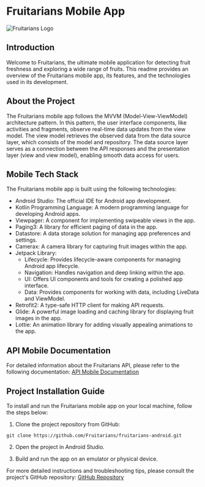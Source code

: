 # Fruitarians Mobile App

![Fruitarians Logo](app_logo.png)

## Introduction
Welcome to Fruitarians, the ultimate mobile application for detecting fruit freshness and exploring a wide range of fruits. This readme provides an overview of the Fruitarians mobile app, its features, and the technologies used in its development.

## About the Project
The Fruitarians mobile app follows the MVVM (Model-View-ViewModel) architecture pattern. In this pattern, the user interface components, like activities and fragments, observe real-time data updates from the view model. The view model retrieves the observed data from the data source layer, which consists of the model and repository. The data source layer serves as a connection between the API responses and the presentation layer (view and view model), enabling smooth data access for users.

## Mobile Tech Stack
The Fruitarians mobile app is built using the following technologies:

- Android Studio: The official IDE for Android app development.
- Kotlin Programming Language: A modern programming language for developing Android apps.
- Viewpager: A component for implementing swipeable views in the app.
- Paging3: A library for efficient paging of data in the app.
- Datastore: A data storage solution for managing app preferences and settings.
- Camerax: A camera library for capturing fruit images within the app.
- Jetpack Library:
  - Lifecycle: Provides lifecycle-aware components for managing Android app lifecycle.
  - Navigation: Handles navigation and deep linking within the app.
  - UI: Offers UI components and tools for creating a polished app interface.
  - Data: Provides components for working with data, including LiveData and ViewModel.
- Retrofit2: A type-safe HTTP client for making API requests.
- Glide: A powerful image loading and caching library for displaying fruit images in the app.
- Lottie: An animation library for adding visually appealing animations to the app.

## API Mobile Documentation
For detailed information about the Fruitarians API, please refer to the following documentation:
[API Mobile Documentation](https://capstone-project-387215.et.r.appspot.com/api-docs/)

## Project Installation Guide
To install and run the Fruitarians mobile app on your local machine, follow the steps below:

1. Clone the project repository from GitHub:
```
git clone https://github.com/Fruitarians/fruitarians-android.git
```
2. Open the project in Android Studio.

3. Build and run the app on an emulator or physical device.

For more detailed instructions and troubleshooting tips, please consult the project's GitHub repository:
[GitHub Repository](https://github.com/Fruitarians/fruitarians-android)

